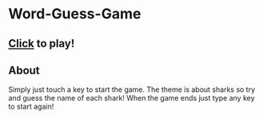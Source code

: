 # Word-Guess-Game

## [Click](https://jmichael96.github.io/Word-Guess-Game/) to play!
## About
Simply just touch a key to start the game. The theme is about sharks so try and guess the name of each shark!
When the game ends just type any key to start again!
